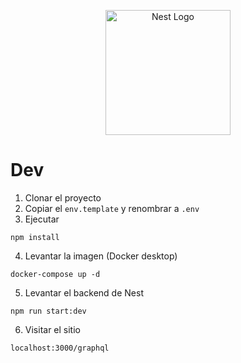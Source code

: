 <p align="center">
  <a href="http://nestjs.com/" target="blank"><img src="https://nestjs.com/img/logo-small.svg" width="200" alt="Nest Logo" /></a>
</p>

# Dev

1. Clonar el proyecto
2. Copiar el ```env.template``` y renombrar a ```.env```
3. Ejecutar
```
npm install
```
4. Levantar la imagen (Docker desktop)
```
docker-compose up -d
```

5. Levantar el backend de Nest
```
npm run start:dev
```

6. Visitar el sitio
```
localhost:3000/graphql
```